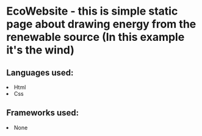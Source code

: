 # EcoWebsite - this is simple static page about drawing energy from the renewable source (In this example it's the wind)

<h2>Languages used:</h2>
<li>Html</li>
<li>Css</li>

<h2>Frameworks used:</h2>
<li>None</li>

